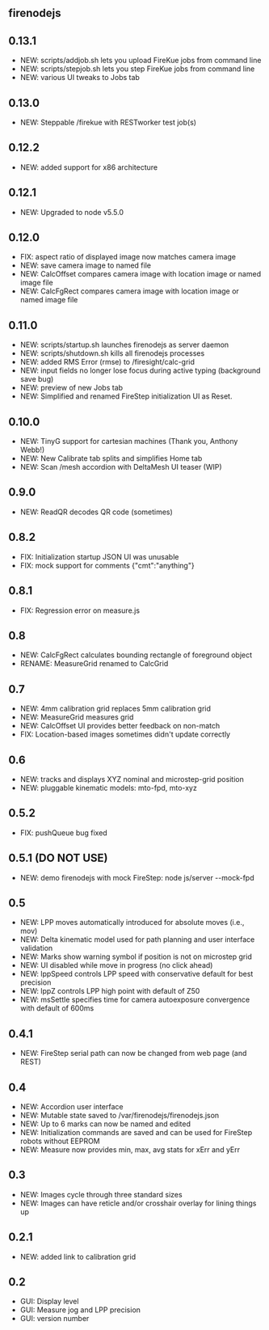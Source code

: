 firenodejs
----------

0.13.1
------
* NEW: scripts/addjob.sh lets you upload FireKue jobs from command line
* NEW: scripts/stepjob.sh lets you step FireKue jobs from command line
* NEW: various UI tweaks to Jobs tab

0.13.0
------
* NEW: Steppable /firekue with RESTworker test job(s)

0.12.2
------
* NEW: added support for x86 architecture

0.12.1
------
* NEW: Upgraded to node v5.5.0

0.12.0
------
* FIX: aspect ratio of displayed image now matches camera image
* NEW: save camera image to named file
* NEW: CalcOffset compares camera image with location image or named image file
* NEW: CalcFgRect compares camera image with location image or named image file

0.11.0
------
* NEW: scripts/startup.sh launches firenodejs as server daemon
* NEW: scripts/shutdown.sh kills all firenodejs processes
* NEW: added RMS Error (rmse) to /firesight/calc-grid
* NEW: input fields no longer lose focus during active typing (background save bug)
* NEW: preview of new Jobs tab
* NEW: Simplified and renamed FireStep initialization UI as Reset. 

0.10.0
------
* NEW: TinyG support for cartesian machines (Thank you, Anthony Webb!)
* NEW: New Calibrate tab splits and simplifies Home tab
* NEW: Scan /mesh accordion with DeltaMesh UI teaser (WIP)

0.9.0
-----
* NEW: ReadQR decodes QR code (sometimes)

0.8.2
-----
* FIX: Initialization startup JSON UI was unusable
* FIX: mock support for comments {"cmt":"anything"}

0.8.1
-----
* FIX: Regression error on measure.js

0.8
---
* NEW: CalcFgRect calculates bounding rectangle of foreground object
* RENAME: MeasureGrid renamed to CalcGrid

0.7
---
* NEW: 4mm calibration grid replaces 5mm calibration grid
* NEW: MeasureGrid measures grid
* NEW: CalcOffset UI provides better feedback on non-match
* FIX: Location-based images sometimes didn't update correctly

0.6
---
* NEW: tracks and displays XYZ nominal and microstep-grid position 
* NEW: pluggable kinematic models: mto-fpd, mto-xyz

0.5.2
---
* FIX: pushQueue bug fixed

0.5.1 (DO NOT USE)
---
* NEW: demo firenodejs with mock FireStep: node js/server --mock-fpd

0.5
---
* NEW: LPP moves automatically introduced for absolute moves (i.e., mov)
* NEW: Delta kinematic model used for path planning and user interface validation
* NEW: Marks show warning symbol if position is not on microstep grid
* NEW: UI disabled while move in progress (no click ahead)
* NEW: lppSpeed controls LPP speed with conservative default for best precision
* NEW: lppZ controls LPP high point with default of Z50
* NEW: msSettle specifies time for camera autoexposure convergence with default of 600ms

0.4.1
---
* NEW: FireStep serial path can now be changed from web page (and REST)

0.4
---
* NEW: Accordion user interface
* NEW: Mutable state saved to /var/firenodejs/firenodejs.json
* NEW: Up to 6 marks can now be named and edited
* NEW: Initialization commands are saved and can be used for FireStep robots without EEPROM
* NEW: Measure now provides min, max, avg stats for xErr and yErr

0.3
---
* NEW: Images cycle through three standard sizes
* NEW: Images can have reticle and/or crosshair overlay for lining things up

0.2.1
---
* NEW: added link to calibration grid

0.2
---
* GUI: Display level
* GUI: Measure jog and LPP precision
* GUI: version number
